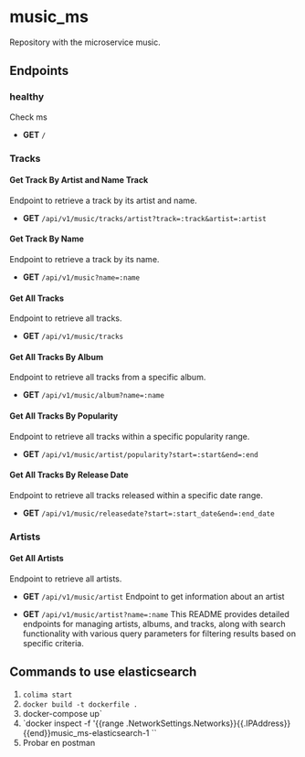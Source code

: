 # music_ms

Repository with the microservice music.

## Endpoints
### healthy
Check ms 
- **GET** `/`

### Tracks

#### Get Track By Artist and Name Track
Endpoint to retrieve a track by its artist and name.
- **GET** `/api/v1/music/tracks/artist?track=:track&artist=:artist`

#### Get Track By Name
Endpoint to retrieve a track by its name.
- **GET** `/api/v1/music?name=:name`

#### Get All Tracks
Endpoint to retrieve all tracks.
- **GET** `/api/v1/music/tracks`

#### Get All Tracks By Album
Endpoint to retrieve all tracks from a specific album.
- **GET** `/api/v1/music/album?name=:name`

#### Get All Tracks By Popularity
Endpoint to retrieve all tracks within a specific popularity range.
- **GET** `/api/v1/music/artist/popularity?start=:start&end=:end`

#### Get All Tracks By Release Date
Endpoint to retrieve all tracks released within a specific date range.
- **GET** `/api/v1/music/releasedate?start=:start_date&end=:end_date`

### Artists

#### Get All Artists
Endpoint to retrieve all artists.
- **GET** `/api/v1/music/artist`
Endpoint to get information about an artist 

- **GET** `/api/v1/music/artist?name=:name`
This README provides detailed endpoints for managing artists, albums, and tracks, along with search functionality with various query parameters for filtering results based on specific criteria.

## Commands to use elasticsearch

1. `colima start` 
2. `docker build -t dockerfile .`
3. docker-compose up`
4. `docker inspect -f '{{range .NetworkSettings.Networks}}{{.IPAddress}}{{end}}music_ms-elasticsearch-1 ``
5.  Probar en postman